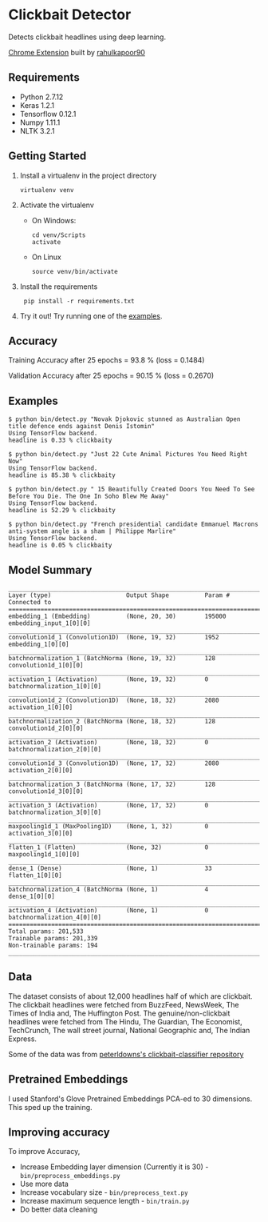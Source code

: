 # Clickbait Detector

Detects clickbait headlines using deep learning.

[Chrome Extension](https://chrome.google.com/webstore/detail/this-is-clickbait/ppklhdlfnadnlnllnenceabhldpnafjm) built by [rahulkapoor90](https://github.com/rahulkapoor90)

## Requirements
- Python 2.7.12
- Keras 1.2.1
- Tensorflow 0.12.1
- Numpy 1.11.1
- NLTK 3.2.1

## Getting Started
1. Install a virtualenv in the project directory

       virtualenv venv

2. Activate the virtualenv
    - On Windows:

          cd venv/Scripts
          activate
      
    - On Linux
    
          source venv/bin/activate

3. Install the requirements

        pip install -r requirements.txt
        
4. Try it out!
    Try running one of the [examples](#examples).

## Accuracy
Training Accuracy after 25 epochs = 93.8 % (loss = 0.1484)

Validation Accuracy after 25 epochs = 90.15 % (loss = 0.2670)

## Examples

```
$ python bin/detect.py "Novak Djokovic stunned as Australian Open title defence ends against Denis Istomin"
Using TensorFlow backend.
headline is 0.33 % clickbaity
```

```
$ python bin/detect.py "Just 22 Cute Animal Pictures You Need Right Now"
Using TensorFlow backend.
headline is 85.38 % clickbaity
```

```
$ python bin/detect.py " 15 Beautifully Created Doors You Need To See Before You Die. The One In Soho Blew Me Away"
Using TensorFlow backend.
headline is 52.29 % clickbaity
```

```
$ python bin/detect.py "French presidential candidate Emmanuel Macrons anti-system angle is a sham | Philippe Marlire"
Using TensorFlow backend.
headline is 0.05 % clickbaity
```

## Model Summary
```
____________________________________________________________________________________________________
Layer (type)                     Output Shape          Param #     Connected to                     
====================================================================================================
embedding_1 (Embedding)          (None, 20, 30)        195000      embedding_input_1[0][0]          
____________________________________________________________________________________________________
convolution1d_1 (Convolution1D)  (None, 19, 32)        1952        embedding_1[0][0]                
____________________________________________________________________________________________________
batchnormalization_1 (BatchNorma (None, 19, 32)        128         convolution1d_1[0][0]            
____________________________________________________________________________________________________
activation_1 (Activation)        (None, 19, 32)        0           batchnormalization_1[0][0]       
____________________________________________________________________________________________________
convolution1d_2 (Convolution1D)  (None, 18, 32)        2080        activation_1[0][0]               
____________________________________________________________________________________________________
batchnormalization_2 (BatchNorma (None, 18, 32)        128         convolution1d_2[0][0]            
____________________________________________________________________________________________________
activation_2 (Activation)        (None, 18, 32)        0           batchnormalization_2[0][0]       
____________________________________________________________________________________________________
convolution1d_3 (Convolution1D)  (None, 17, 32)        2080        activation_2[0][0]               
____________________________________________________________________________________________________
batchnormalization_3 (BatchNorma (None, 17, 32)        128         convolution1d_3[0][0]            
____________________________________________________________________________________________________
activation_3 (Activation)        (None, 17, 32)        0           batchnormalization_3[0][0]       
____________________________________________________________________________________________________
maxpooling1d_1 (MaxPooling1D)    (None, 1, 32)         0           activation_3[0][0]               
____________________________________________________________________________________________________
flatten_1 (Flatten)              (None, 32)            0           maxpooling1d_1[0][0]             
____________________________________________________________________________________________________
dense_1 (Dense)                  (None, 1)             33          flatten_1[0][0]                  
____________________________________________________________________________________________________
batchnormalization_4 (BatchNorma (None, 1)             4           dense_1[0][0]                    
____________________________________________________________________________________________________
activation_4 (Activation)        (None, 1)             0           batchnormalization_4[0][0]       
====================================================================================================
Total params: 201,533
Trainable params: 201,339
Non-trainable params: 194
____________________________________________________________________________________________________

```


## Data
The dataset consists of about 12,000 headlines half of which are clickbait.
The clickbait headlines were fetched from BuzzFeed, NewsWeek, The Times of India and,
The Huffington Post.
The genuine/non-clickbait headlines were fetched from The Hindu, The Guardian, The Economist,
TechCrunch, The wall street journal, National Geographic and, The Indian Express.

Some of the data was from 
[peterldowns's clickbait-classifier repository](https://github.com/peterldowns/clickbait-classifier.git)


## Pretrained Embeddings
I used Stanford's Glove Pretrained Embeddings PCA-ed to 30 dimensions. This sped up the
training.


## Improving accuracy
To improve Accuracy, 
- Increase Embedding layer dimension (Currently it is 30) - `bin/preprocess_embeddings.py`
- Use more data
- Increase vocabulary size - `bin/preprocess_text.py`
- Increase maximum sequence length - `bin/train.py`
- Do better data cleaning
